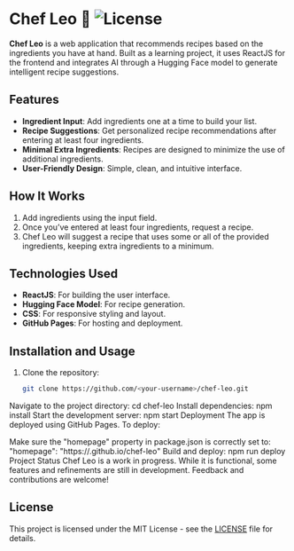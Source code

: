 # Chef Leo 🍳 ![License](https://img.shields.io/badge/license-MIT-green)


**Chef Leo** is a web application that recommends recipes based on the ingredients you have at hand. Built as a learning project, it uses ReactJS for the frontend and integrates AI through a Hugging Face model to generate intelligent recipe suggestions.

## Features
- **Ingredient Input**: Add ingredients one at a time to build your list.
- **Recipe Suggestions**: Get personalized recipe recommendations after entering at least four ingredients.
- **Minimal Extra Ingredients**: Recipes are designed to minimize the use of additional ingredients.
- **User-Friendly Design**: Simple, clean, and intuitive interface.

## How It Works
1. Add ingredients using the input field.
2. Once you’ve entered at least four ingredients, request a recipe.
3. Chef Leo will suggest a recipe that uses some or all of the provided ingredients, keeping extra ingredients to a minimum.

## Technologies Used
- **ReactJS**: For building the user interface.
- **Hugging Face Model**: For recipe generation.
- **CSS**: For responsive styling and layout.
- **GitHub Pages**: For hosting and deployment.

## Installation and Usage
1. Clone the repository:
   ```bash
   git clone https://github.com/<your-username>/chef-leo.git
Navigate to the project directory:
cd chef-leo
Install dependencies:
npm install
Start the development server:
npm start
Deployment
The app is deployed using GitHub Pages. To deploy:

Make sure the "homepage" property in package.json is correctly set to:
"homepage": "https://<your-username>.github.io/chef-leo"
Build and deploy:
npm run deploy
Project Status
Chef Leo is a work in progress. While it is functional, some features and refinements are still in development. Feedback and contributions are welcome!

## License
This project is licensed under the MIT License - see the [LICENSE](./LICENSE) file for details.
